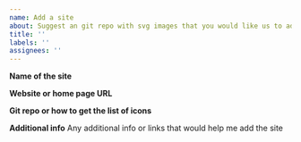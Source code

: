 ```yaml
---
name: Add a site
about: Suggest an git repo with svg images that you would like us to add
title: ''
labels: ''
assignees: ''
---
```


**Name of the site**

**Website or home page URL**

**Git repo or how to get the list of icons**

**Additional info**
Any additional info or links that would help me add the site
